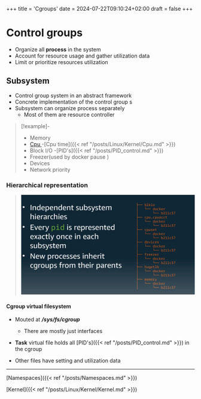 +++
title = 'Cgroups'
date = 2024-07-22T09:10:24+02:00
draft = false
+++

# Control groups 
- Organize  all **process** in the system 
- Account for resource usage and gather utilization data 
- Limit or prioritize resources utilization 


## Subsystem
- Control group system in an abstract framework 
- Concrete implementation of the control group s
-  Subsystem can organize process separately 
	- Most of them are resource controller


 >[!example]-
 >- Memory
 >- [Cpu ](/obisdian_ntoes/notes_obsidian/Linux/Kernel/Cpu.md)
 >-[Cpu time]({{< ref "/posts/Linux/Kernel/Cpu.md" >}})
 >- Block I/O
 >-[PID's]({{< ref "/posts/PID_control.md" >}})
 >- Freezer(used by docker pause )
 >- Devices 
 >- Network priority 

### Hierarchical representation 

>![Pasted_image_20240509114957.png](/static/Pasted_image_20240509114957.png)
#### Cgroup virtual filesystem 
- Mouted at ***/sys/fs/cgroup***
	- There are mostly just interfaces

- **Task** virtual file holds all [PID's]({{< ref "/posts/PID_control.md" >}})
in the cgroup 
- Other files have setting and utilization data 


--- 
[Namespaces]({{< ref "/posts/Namespaces.md" >}})

[Kernel]({{< ref "/posts/Linux/Kernel/Kernel.md" >}})



